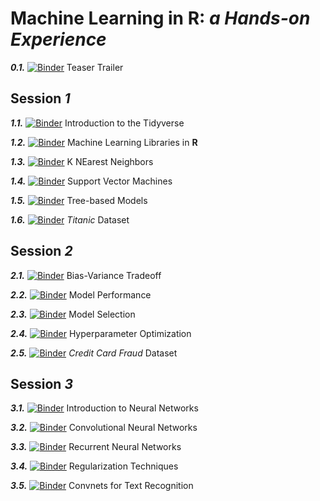 # **Machine Learning in R**: *a Hands-on Experience*

***0.1.***  [![Binder](http://mybinder.org/badge.svg)](http://beta.mybinder.org/v2/gh/gbonomib/mlTeachings/master?filepath=0_teaser.ipynb?urlpath=tree) Teaser Trailer

## **Session** *1*

***1.1.*** [![Binder](http://mybinder.org/badge.svg)](http://beta.mybinder.org/v2/gh/gbonomib/mlTeachings/master?filepath=1_1_intro_tidyverse.ipynb?urlpath=tree) Introduction to the Tidyverse

***1.2.***  [![Binder](http://mybinder.org/badge.svg)](http://beta.mybinder.org/v2/gh/gbonomib/mlTeachings/master?filepath=1_2_mlpackages.ipynb?urlpath=tree) Machine Learning Libraries in **R**

***1.3.*** [![Binder](http://mybinder.org/badge.svg)](http://beta.mybinder.org/v2/gh/gbonomib/mlTeachings/master?filepath=1_3_knn.ipynb?urlpath=tree) K NEarest Neighbors

***1.4.***  [![Binder](http://mybinder.org/badge.svg)](http://beta.mybinder.org/v2/gh/gbonomib/mlTeachings/master?filepath=1_4_svm.ipynb?urlpath=tree) Support Vector Machines

***1.5.***  [![Binder](http://mybinder.org/badge.svg)](http://beta.mybinder.org/v2/gh/gbonomib/mlTeachings/master?filepath=1_5_dt.ipynb?urlpath=tree) Tree-based Models

***1.6.***  [![Binder](http://mybinder.org/badge.svg)](http://beta.mybinder.org/v2/gh/gbonomib/mlTeachings/master?filepath=1_6_titanic.ipynb?urlpath=tree) *Titanic* Dataset

## **Session** *2*

***2.1.***  [![Binder](http://mybinder.org/badge.svg)](http://beta.mybinder.org/v2/gh/gbonomib/mlTeachings/master?filepath=2_1_BiasVariance.ipynb?urlpath=tree) Bias-Variance Tradeoff

***2.2.***  [![Binder](http://mybinder.org/badge.svg)](http://beta.mybinder.org/v2/gh/gbonomib/mlTeachings/master?filepath=2_2_ModelPerformance.ipynb?urlpath=tree) Model Performance

***2.3.*** [![Binder](http://mybinder.org/badge.svg)](http://beta.mybinder.org/v2/gh/gbonomib/mlTeachings/master?filepath=2_3_ModelSelection.ipynb?urlpath=tree) Model Selection

***2.4.***  [![Binder](http://mybinder.org/badge.svg)](http://beta.mybinder.org/v2/gh/gbonomib/mlTeachings/master?filepath=2_4_HyperparameterOptimization.ipynb?urlpath=tree) Hyperparameter Optimization

***2.5.***  [![Binder](http://mybinder.org/badge.svg)](http://beta.mybinder.org/v2/gh/gbonomib/mlTeachings/dev?filepath=2_5_CreditCardFraud.ipynb?urlpath=tree) *Credit Card Fraud* Dataset

## **Session** *3*

***3.1.***  [![Binder](http://mybinder.org/badge.svg)](http://beta.mybinder.org/v2/gh/gbonomib/mlTeachings/master?filepath=3_1_NNIntro.ipynb?urlpath=tree) Introduction to Neural Networks

***3.2.***  [![Binder](http://mybinder.org/badge.svg)](http://beta.mybinder.org/v2/gh/gbonomib/mlTeachings/master?filepath=3_2_CNN.ipynb?urlpath=tree) Convolutional Neural Networks

***3.3.*** [![Binder](http://mybinder.org/badge.svg)](http://beta.mybinder.org/v2/gh/gbonomib/mlTeachings/master?filepath=3_3_RNN.ipynb?urlpath=tree) Recurrent Neural Networks

***3.4.*** [![Binder](http://mybinder.org/badge.svg)](http://beta.mybinder.org/v2/gh/gbonomib/mlTeachings/master?filepath=3_4_Regularization.ipynb?urlpath=tree) Regularization Techniques

***3.5.*** [![Binder](http://mybinder.org/badge.svg)](http://beta.mybinder.org/v2/gh/gbonomib/mlTeachings/master?filepath=3_5_CNNTextRecognition.ipynb?urlpath=tree) Convnets for Text Recognition
